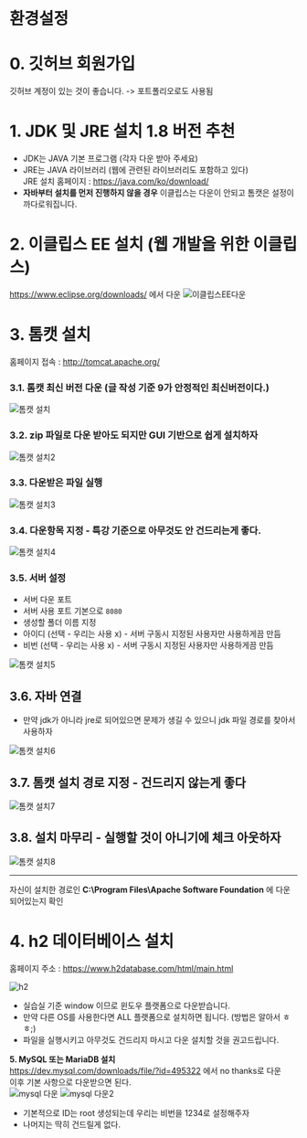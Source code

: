 환경설정 
=======================
# 0. 깃허브 회원가입
깃허브 계정이 있는 것이 좋습니다. -> 포트폴리오로도 사용됨   
   
# 1. JDK 및 JRE 설치 1.8 버전 추천         
* JDK는 JAVA 기본 프로그램 (각자 다운 받아 주세요)   
* JRE는 JAVA 라이브러리 (웹에 관련된 라이브러리도 포함하고 있다)    
  JRE 설치 홈페이지 : https://java.com/ko/download/
* **자바부터 설치를 먼저 진행하지 않을 경우** 이클립스는 다운이 안되고 톰캣은 설정이 까다로워집니다.    
  
# 2. 이클립스 EE 설치 (웹 개발을 위한 이클립스)    
https://www.eclipse.org/downloads/ 에서 다운
![이클립스EE다운](https://user-images.githubusercontent.com/50267433/83959153-ab50cb80-a8b4-11ea-9982-d82c9efa0bcc.PNG)
  
# 3. 톰캣 설치  

홈페이지 접속 : http://tomcat.apache.org/

### 3.1. 톰캣 최신 버전 다운 (글 작성 기준 9가 안정적인 최신버전이다.)   
![톰캣 설치](https://user-images.githubusercontent.com/50267433/83959179-e521d200-a8b4-11ea-8902-6120cef8b1dc.PNG)

### 3.2. zip 파일로 다운 받아도 되지만 GUI 기반으로 쉽게 설치하자   
![톰캣 설치2](https://user-images.githubusercontent.com/50267433/83959254-9aed2080-a8b5-11ea-8297-4d2e747cb406.PNG)

### 3.3. 다운받은 파일 실행
![톰캣 설치3](https://user-images.githubusercontent.com/50267433/83959312-63cb3f00-a8b6-11ea-8f3c-1f382b7d0c41.PNG)

### 3.4. 다운항목 지정 - 특강 기준으로 아무것도 안 건드리는게 좋다.  
![톰캣 설치4](https://user-images.githubusercontent.com/50267433/83959315-747bb500-a8b6-11ea-8e49-78af6e0459e9.PNG)

### 3.5. 서버 설정   
* 서버 다운 포트   
* 서버 사용 포트 기본으로 ```8080```    
* 생성할 폴더 이름 지정    
* 아이디 (선택 - 우리는 사용 x) - 서버 구동시 지정된 사용자만 사용하게끔 만듬   
* 비번 (선택 - 우리는 사용 x)  - 서버 구동시 지정된 사용자만 사용하게끔 만듬      
  
![톰캣 설치5](https://user-images.githubusercontent.com/50267433/83959318-7ba2c300-a8b6-11ea-9c0f-928cf18d6b92.PNG)
               
## 3.6. 자바 연결
* 만약 jdk가 아니라 jre로 되어있으면 문제가 생길 수 있으니 jdk 파일 경로를 찾아서 사용하자  

![톰캣 설치6](https://user-images.githubusercontent.com/50267433/83959319-83fafe00-a8b6-11ea-920a-65c3d0cf0484.PNG)

## 3.7. 톰캣 설치 경로 지정 - 건드리지 않는게 좋다

![톰캣 설치7](https://user-images.githubusercontent.com/50267433/83959324-8b220c00-a8b6-11ea-98e0-8251ec7ae6b7.PNG)

## 3.8. 설치 마무리 - 실행할 것이 아니기에 체크 아웃하자
![톰캣 설치8](https://user-images.githubusercontent.com/50267433/83959326-95440a80-a8b6-11ea-842c-964f3b64ecd0.PNG)
___
자신이 설치한 경로인 **C:\Program Files\Apache Software Foundation** 에 다운되어있는지 확인   

# 4. h2 데이터베이스 설치   
홈페이지 주소 : https://www.h2database.com/html/main.html   
   
![h2](https://user-images.githubusercontent.com/50267433/83959543-f836a100-a8b8-11ea-9c57-36b4fc3f9e88.PNG)      
 
* 실습실 기준 window 이므로 윈도우 플랫폼으로 다운받습니다.  
* 만약 다른 OS를 사용한다면 ALL 플랫폼으로 설치하면 됩니다. (방법은 알아서 ㅎㅎ;) 
* 파일을 실행시키고 아무것도 건드리지 마시고 다운 설치할 것을 권고드립니다.    

**5. MySQL 또는 MariaDB 설치**       
https://dev.mysql.com/downloads/file/?id=495322 에서 no thanks로 다운       
이후 기본 사항으로 다운받으면 된다.   
![mysql 다운](https://user-images.githubusercontent.com/50267433/84858099-722f0d00-b0a5-11ea-886f-ac80a3311146.PNG)
![mysql 다운2](https://user-images.githubusercontent.com/50267433/84858127-83781980-b0a5-11ea-9c0d-d279573334a4.PNG)
   
* 기본적으로 ID는 root 생성되는데 우리는 비번을 1234로 설정해주자   
* 나머지는 딱히 건드릴게 없다.   
    

